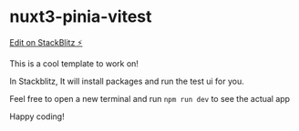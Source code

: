 # nuxt3-pinia-vitest

[Edit on StackBlitz ⚡️](https://stackblitz.com/edit/nuxt-starter-2kbou7)

This is a cool template to work on!

In Stackblitz, It will install packages and run the test ui for you.

Feel free to open a new terminal and run `npm run dev` to see the actual app

Happy coding!
